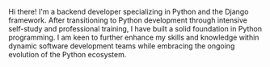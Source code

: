 Hi there! I'm a backend developer specializing in Python and the Django framework. After transitioning to Python development through intensive self-study and professional training, I have built a solid foundation in Python programming. I am keen to further enhance my skills and knowledge within dynamic software development teams while embracing the ongoing evolution of the Python ecosystem.
